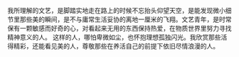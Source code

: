 我所理解的文艺，是脚踏实地走在路上的时候不忘抬头仰望天空，是能发现微小细节里那些美的瞬间，是不与庸常生活妥协的离地一厘米的飞翔。文艺青年，是时常保有一颗敏感而好奇的心，对看起来无用的东西保持热爱，在物质世界里努力寻找精神意义的人。
这样的人，哪怕卑微如尘，也怀抱理想孤独闪光。我欣赏那些活得精彩，还能看见美的人，尊敬那些在养活自己的前提下依旧尽情浪漫的人。